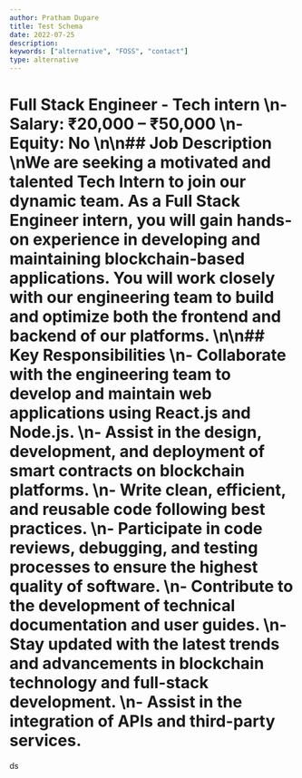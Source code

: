 ```yaml
---
author: Pratham Dupare
title: Test Schema
date: 2022-07-25
description:
keywords: ["alternative", "FOSS", "contact"]
type: alternative
---
```


# Full Stack Engineer - Tech intern \n- **Salary:** ₹20,000 – ₹50,000 \n- **Equity:** No \n\n## Job Description \nWe are seeking a motivated and talented Tech Intern to join our dynamic team. As a Full Stack Engineer intern, you will gain hands-on experience in developing and maintaining blockchain-based applications. You will work closely with our engineering team to build and optimize both the frontend and backend of our platforms. \n\n## Key Responsibilities \n- Collaborate with the engineering team to develop and maintain web applications using React.js and Node.js. \n- Assist in the design, development, and deployment of smart contracts on blockchain platforms. \n- Write clean, efficient, and reusable code following best practices. \n- Participate in code reviews, debugging, and testing processes to ensure the highest quality of software. \n- Contribute to the development of technical documentation and user guides. \n- Stay updated with the latest trends and advancements in blockchain technology and full-stack development. \n- Assist in the integration of APIs and third-party services.

ds

